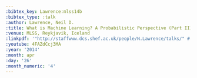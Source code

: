 ```yaml
---
:bibtex_key: Lawrence:mlss14b
:bibtex_type: :talk
:author: Lawrence, Neil D.
:title: What is Machine Learning? A Probabilistic Perspective (Part II)
:venue: MLSS, Reykjavik, Iceland
:linkpdf: '"http://staffwww.dcs.shef.ac.uk/people/N.Lawrence/talks/" # "what_mlss14.pdf"'
:youtube: 4FAZdCcj3MA
:year: '2014'
:month: apr
:day: '26'
:month_numeric: '4'
---
```

